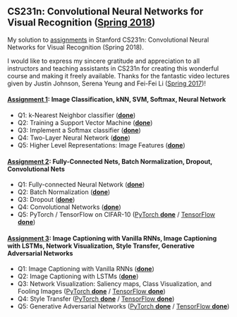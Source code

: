 ## CS231n: Convolutional Neural Networks for Visual Recognition ([Spring 2018](http://cs231n.stanford.edu/2018/))
My solution to [assignments](https://github.com/cs231n/cs231n.github.io/tree/master/assignments/2018) in Stanford CS231n: Convolutional Neural Networks for Visual Recognition (Spring 2018).

I would like to express my sincere gratitude and appreciation to all instructors and teaching assistants in CS231n for creating this wonderful course and making it freely available. Thanks for the fantastic video lectures given by Justin Johnson, Serena Yeung and Fei-Fei Li ([Spring 2017](https://www.youtube.com/playlist?list=PL3FW7Lu3i5JvHM8ljYj-zLfQRF3EO8sYv))!

#### [Assignment 1](http://cs231n.github.io/assignments2018/assignment1/): Image Classification, kNN, SVM, Softmax, Neural Network
- Q1: k-Nearest Neighbor classifier ([**done**](https://github.com/xuwd11/cs231n_hws/blob/master/assignment1/knn.ipynb))
- Q2: Training a Support Vector Machine ([**done**](https://github.com/xuwd11/cs231n_hws/blob/master/assignment1/svm.ipynb))
- Q3: Implement a Softmax classifier ([**done**](https://github.com/xuwd11/cs231n_hws/blob/master/assignment1/softmax.ipynb))
- Q4: Two-Layer Neural Network ([**done**](https://github.com/xuwd11/cs231n_hws/blob/master/assignment1/two_layer_net.ipynb))
- Q5: Higher Level Representations: Image Features ([**done**](https://github.com/xuwd11/cs231n_hws/blob/master/assignment1/features.ipynb))
#### [Assignment 2](http://cs231n.github.io/assignments2018/assignment2/): Fully-Connected Nets, Batch Normalization, Dropout, Convolutional Nets
- Q1: Fully-connected Neural Network ([**done**](https://github.com/xuwd11/cs231n_hws/blob/master/assignment2/FullyConnectedNets.ipynb))
- Q2: Batch Normalization ([**done**](https://github.com/xuwd11/cs231n_hws/blob/master/assignment2/BatchNormalization.ipynb))
- Q3: Dropout ([**done**](https://github.com/xuwd11/cs231n_hws/blob/master/assignment2/Dropout.ipynb))
- Q4: Convolutional Networks ([**done**](https://github.com/xuwd11/cs231n_hws/blob/master/assignment2/ConvolutionalNetworks.ipynb))
- Q5: PyTorch / TensorFlow on CIFAR-10 ([PyTorch **done**](https://github.com/xuwd11/cs231n_hws/blob/master/assignment2/PyTorch.ipynb) / [TensorFlow **done**](https://github.com/xuwd11/cs231n_hws/blob/master/assignment2/TensorFlow.ipynb))
#### [Assignment 3](http://cs231n.github.io/assignments2018/assignment3/): Image Captioning with Vanilla RNNs, Image Captioning with LSTMs, Network Visualization, Style Transfer, Generative Adversarial Networks
- Q1: Image Captioning with Vanilla RNNs ([**done**](https://github.com/xuwd11/cs231n_hws/blob/master/assignment3/RNN_Captioning.ipynb))
- Q2: Image Captioning with LSTMs ([**done**](https://github.com/xuwd11/cs231n_hws/blob/master/assignment3/LSTM_Captioning.ipynb))
- Q3: Network Visualization: Saliency maps, Class Visualization, and Fooling Images ([PyTorch **done**](https://github.com/xuwd11/cs231n_hws/blob/master/assignment3/NetworkVisualization-PyTorch.ipynb) / [TensorFlow **done**](https://github.com/xuwd11/cs231n_hws/blob/master/assignment3/NetworkVisualization-TensorFlow.ipynb))
- Q4: Style Transfer ([PyTorch **done**](https://github.com/xuwd11/cs231n_hws/blob/master/assignment3/StyleTransfer-PyTorch.ipynb) / [TensorFlow **done**](https://github.com/xuwd11/cs231n_hws/blob/master/assignment3/StyleTransfer-TensorFlow.ipynb))
- Q5: Generative Adversarial Networks ([PyTorch **done**](https://github.com/xuwd11/cs231n_hws/blob/master/assignment3/GANs-PyTorch.ipynb) / [TensorFlow **done**](https://github.com/xuwd11/cs231n_hws/blob/master/assignment3/GANs-TensorFlow.ipynb))
